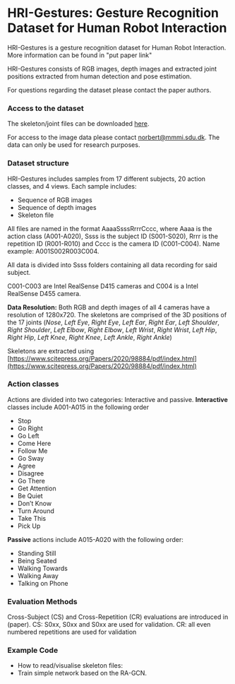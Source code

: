# HRI-Gestures: Gesture Recognition Dataset for Human Robot Interaction
HRI-Gestures is a gesture recognition dataset for Human Robot Interaction. More information can be found in "put paper link"

HRI-Gestures consists of RGB images, depth images and extracted joint positions extracted from human detection and pose estimation.

For questions regarding the dataset please contact the paper authors.

### Access to the dataset
The skeleton/joint files can be downloaded [here](https://nextcloud.sdu.dk/index.php/s/AiyBziPXNGFmTTw).

For access to the image data please contact norbert@mmmi.sdu.dk. The data can only be used for research purposes.

### Dataset structure
HRI-Gestures includes samples from 17 different subjects, 20 action classes, and 4 views. Each sample includes:
* Sequence of RGB images
* Sequence of depth images
* Skeleton file

All files are named in the format AaaaSsssRrrrCccc, where Aaaa is the action class (A001-A020), Ssss is the subject ID (S001-S020), Rrrr is the repetition ID (R001-R010) and Cccc is the camera ID (C001-C004). Name example: A001S002R003C004.

All data is divided into Ssss folders containing all data recording for said subject.

C001-C003 are Intel RealSense D415 cameras and C004 is a Intel RealSense D455 camera.

**Data Resolution:**
Both RGB and depth images of all 4 cameras have a resolution of 1280x720.
The skeletons are comprised of the 3D positions of the 17 joints (*Nose*, *Left Eye*, *Right Eye*, *Left Ear*, *Right Ear*, *Left Shoulder*, *Right Shoulder*, *Left Elbow*, *Right Elbow*, *Left Wrist*, *Right Wrist*, *Left Hip*, *Right Hip*, *Left Knee*, *Right Knee*, *Left Ankle*, *Right Ankle*)

Skeletons are extracted using [https://www.scitepress.org/Papers/2020/98884/pdf/index.html](https://www.scitepress.org/Papers/2020/98884/pdf/index.html)

### Action classes
Actions are divided into two categories: Interactive and passive.
**Interactive** classes include A001-A015 in the following order
* Stop
* Go Right
* Go Left
* Come Here
* Follow Me
* Go Sway
* Agree
* Disagree
* Go There
* Get Attention
* Be Quiet
* Don’t Know
* Turn Around
* Take This
* Pick Up

**Passive** actions include A015-A020 with the following order:
* Standing Still
* Being Seated
* Walking Towards
* Walking Away
* Talking on Phone

### Evaluation Methods
Cross-Subject (CS) and Cross-Repetition (CR) evaluations are introduced in (paper). CS: S0xx, S0xx and S0xx are used for validation. CR: all even numbered repetitions are used for validation

### Example Code
* How to read/visualise skeleton files:
* Train simple network based on the RA-GCN.
